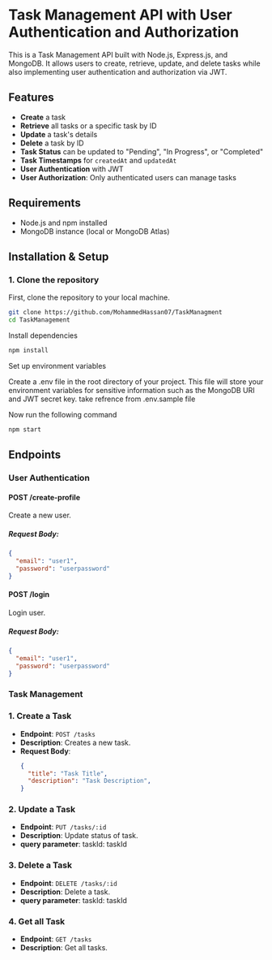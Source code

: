 # Task Management API with User Authentication and Authorization

This is a Task Management API built with Node.js, Express.js, and MongoDB. It allows users to create, retrieve, update, and delete tasks while also implementing user authentication and authorization via JWT. 

## Features

- **Create** a task
- **Retrieve** all tasks or a specific task by ID
- **Update** a task's details
- **Delete** a task by ID
- **Task Status** can be updated to "Pending", "In Progress", or "Completed"
- **Task Timestamps** for `createdAt` and `updatedAt`
- **User Authentication** with JWT
- **User Authorization**: Only authenticated users can manage tasks

## Requirements

- Node.js and npm installed
- MongoDB instance (local or MongoDB Atlas)

## Installation & Setup

### 1. Clone the repository

First, clone the repository to your local machine.

```bash
git clone https://github.com/MohammedHassan07/TaskManagment
cd TaskManagement
```
Install dependencies

```bash
npm install 
```

Set up environment variables

Create a .env file in the root directory of your project. This file will store your environment variables for sensitive information such as the MongoDB URI and JWT secret key. take refrence from .env.sample file

Now run the following command
```bash
npm start
```

## Endpoints

### **User Authentication**

#### POST /create-profile
Create a new user.

##### Request Body:
```json
{
  "email": "user1",
  "password": "userpassword"
}
```

#### POST /login
Login user.

##### Request Body:
```json
{
  "email": "user1",
  "password": "userpassword"
}
```
### **Task Management**

### 1. **Create a Task**
- **Endpoint**: `POST /tasks`
- **Description**: Creates a new task.
- **Request Body**:
  ```json
  {
    "title": "Task Title",
    "description": "Task Description",
  }
  
### 2. **Update a Task**
- **Endpoint**: `PUT /tasks/:id`
- **Description**: Update status of task.
- **query parameter**: taskId: taskId


### 3. **Delete a Task**
- **Endpoint**: `DELETE /tasks/:id`
- **Description**: Delete a task.
- **query parameter**: taskId: taskId


### 4. **Get all Task**
- **Endpoint**: `GET /tasks`
- **Description**: Get all tasks.


